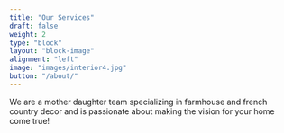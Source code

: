 ```yaml
---
title: "Our Services"
draft: false
weight: 2
type: "block"
layout: "block-image"
alignment: "left"
image: "images/interior4.jpg"
button: "/about/"
---
```

We are a mother daughter team specializing in farmhouse and french country decor and is passionate about making the vision for your home come true!